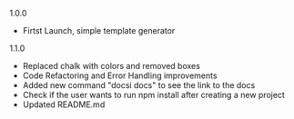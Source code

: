 1.0.0
- Firtst Launch, simple template generator

1.1.0
- Replaced chalk with colors and removed boxes
- Code Refactoring and Error Handling improvements
- Added new command "docsi docs" to see the link to the docs
- Check if the user wants to run npm install after creating a new project
- Updated README.md